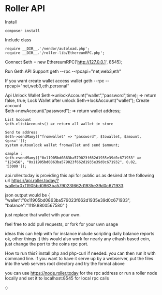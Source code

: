 # Roller API
Install

	composer install

Include class

	require __DIR__.'/vendor/autoload.php';
	require __DIR__.'/roller-lib/EthereumRPC.php';


Connect
	$eth = new EthereumRPC('http://127.0.0.1', 8545);

Run Geth API Support
	geth --rpc --rpcapi="net,web3,eth"
	
If you want create wallet access wallet
	geth --rpc --rpcapi="net,web3,eth,personal"

Api
	Unlock Wallet
	$eth->unlockAccount("wallet","password",time); => return false, true;
	Lock Wallet after unlock
	$eth->lockAccount("wallet");
	Create account  
	$eth->newAccount("password"); => return wallet address;

	List Account
	$eth->listAccounts() => return all wallet in store

	Send to address
	$eth->sendMany(["fromwallet" => "password", $towallet, $amount, $gas='']);
	system autounlock wallet fromwallet and send $amount;

	sample : 
	$eth->sendMany(["0x11905bd0863ba579023f662d1935e39d0c671933" => "123456", "0x11905bd0863ba579023f662d1935e39d0c671932", 0.02, '53000']);
api.roller.today is providing this api for public us as desired at the following url
https://api.roller.today/?wallet=0x11905bd0863ba579023f662d1935e39d0c671933

json output would be
{
"wallet":"0x11905bd0863ba579023f662d1935e39d0c671933",
"balance":"1119.8800567580"
}

just replace that wallet with your own.

feel free to add pull requests, or fork for your uwn usage

ideas this can help with for instance include
scripting daily balance reports
ok, other things :)
this would also work for nearly any ethash based coin, just change the port to the coins rpc port.

How to run this?
install php and php-curl if needed. you can then run it with command line.
if you want to have it serve up by a webserver, put the files into the web servers root directory and try the format above

you can use https://node.roller.today for the rpc address or run a roller node locally and set it to localhost:8545 for local rpc calls


:)
